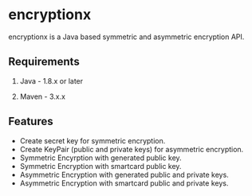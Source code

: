 # encryptionx
encryptionx is a Java based symmetric and asymmetric encryption API.

## Requirements
1. Java - 1.8.x or later

2. Maven - 3.x.x

## Features

* Create secret key for symmetric encryption.
* Create KeyPair (public and private keys) for asymmetric encryption.
* Symmetric Encyrption with generated public key.
* Symmetric Encryption with smartcard public key.
* Asymmetric Encryption with generated public and private keys.
* Asymmetric Encryption with smartcard public and private keys.
